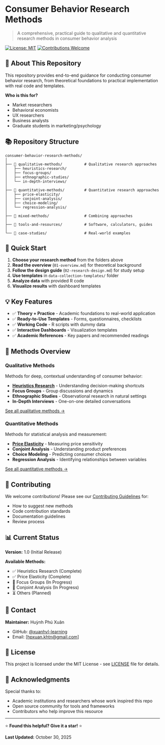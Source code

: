 # Consumer Behavior Research Methods

> A comprehensive, practical guide to qualitative and quantitative research methods in consumer behavior analysis

[![License: MIT](https://img.shields.io/badge/License-MIT-yellow.svg)](LICENSE)
[![Contributions Welcome](https://img.shields.io/badge/contributions-welcome-brightgreen.svg)](CONTRIBUTING.md)

## 🎯 About This Repository

This repository provides end-to-end guidance for conducting consumer behavior research, from theoretical foundations to practical implementation with real code and templates.

**Who is this for?**
- Market researchers
- Behavioral economists
- UX researchers
- Business analysts
- Graduate students in marketing/psychology

## 📚 Repository Structure
```
consumer-behavior-research-methods/
│
├── 📂 qualitative-methods/          # Qualitative research approaches
│   ├── heuristics-research/
│   ├── focus-groups/
│   ├── ethnographic-studies/
│   └── in-depth-interviews/
│
├── 📂 quantitative-methods/         # Quantitative research approaches
│   ├── price-elasticity/
│   ├── conjoint-analysis/
│   ├── choice-modeling/
│   └── regression-analysis/
│
├── 📂 mixed-methods/                # Combining approaches
│
├── 📂 tools-and-resources/          # Software, calculators, guides
│
└── 📂 case-studies/                 # Real-world examples
```

## 🚀 Quick Start

1. **Choose your research method** from the folders above
2. **Read the overview** (`01-overview.md`) for theoretical background
3. **Follow the design guide** (`02-research-design.md`) for study setup
4. **Use templates** in `data-collection-templates/` folder
5. **Analyze data** with provided R code
6. **Visualize results** with dashboard templates

## 💡 Key Features

- ✅ **Theory + Practice** - Academic foundations to real-world application
- ✅ **Ready-to-Use Templates** - Forms, questionnaires, checklists
- ✅ **Working Code** - R scripts with dummy data
- ✅ **Interactive Dashboards** - Visualization templates
- ✅ **Academic References** - Key papers and recommended readings

## 📖 Methods Overview

### Qualitative Methods
Methods for deep, contextual understanding of consumer behavior:
- **[Heuristics Research](qualitative-methods/heuristics-research/)** - Understanding decision-making shortcuts
- **Focus Groups** - Group discussions and dynamics
- **Ethnographic Studies** - Observational research in natural settings
- **In-Depth Interviews** - One-on-one detailed conversations

[See all qualitative methods →](qualitative-methods/)

### Quantitative Methods
Methods for statistical analysis and measurement:
- **[Price Elasticity](quantitative-methods/price-elasticity/)** - Measuring price sensitivity
- **Conjoint Analysis** - Understanding product preferences
- **Choice Modeling** - Predicting consumer choices
- **Regression Analysis** - Identifying relationships between variables

[See all quantitative methods →](quantitative-methods/)

## 🤝 Contributing

We welcome contributions! Please see our [Contributing Guidelines](CONTRIBUTING.md) for:
- How to suggest new methods
- Code contribution standards
- Documentation guidelines
- Review process

## 📊 Current Status

**Version:** 1.0 (Initial Release)

**Available Methods:**
- ✅ Heuristics Research (Complete)
- ✅ Price Elasticity (Complete)
- 🚧 Focus Groups (In Progress)
- 🚧 Conjoint Analysis (In Progress)
- ⏳ Others (Planned)

## 📧 Contact

**Maintainer:** Huỳnh Phú Xuân
- GitHub: [@xuanhvl-learning](https://github.com/xuanhvl-learning)
- Email: [hpxuan.khtn@gmail.com]

## 📄 License

This project is licensed under the MIT License - see [LICENSE](LICENSE) file for details.

## 🙏 Acknowledgments

Special thanks to:
- Academic institutions and researchers whose work inspired this repo
- Open source community for tools and frameworks
- Contributors who help improve this resource

---

⭐ **Found this helpful? Give it a star!** ⭐

**Last Updated:** October 30, 2025
